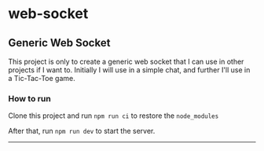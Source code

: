 # web-socket

## Generic Web Socket

This project is only to create a generic web socket that I can use in other projects if I want to. Initially I will use in a simple chat, and further I'll use in a Tic-Tac-Toe game.

### How to run

Clone this project and run `npm run ci` to restore the `node_modules`

After that, run `npm run dev` to start the server.

---
